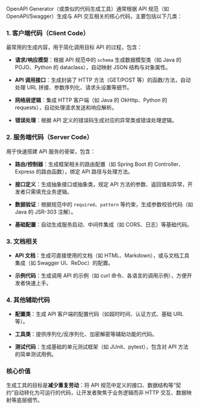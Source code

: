 OpenAPI Generator（或类似的代码生成工具）通常根据 API 规范（如 OpenAPI/Swagger）生成与 API 交互相关的核心代码，主要包括以下几类：

### 1. **客户端代码（Client Code）**

最常用的生成内容，用于简化调用目标 API 的过程，包含：

- **请求/响应模型**：根据 API 规范中的 `schema` 生成数据模型类（如 Java 的 POJO、Python 的 dataclass），自动映射 JSON 结构与对象属性。

- **API 调用接口**：生成封装了 HTTP 方法（GET/POST 等）的函数/方法，自动处理 URL 拼接、参数序列化、请求头设置等细节。

- **网络层逻辑**：集成 HTTP 客户端（如 Java 的 OkHttp、Python 的 requests），自动处理请求发送和响应解析。

- **错误处理**：根据 API 定义的错误码生成对应的异常类或错误处理逻辑。

### 2. **服务端代码（Server Code）**

用于快速搭建 API 服务的骨架，包含：

- **路由/控制器**：生成框架相关的路由配置（如 Spring Boot 的 Controller、Express 的路由函数），绑定 API 路径与处理方法。

- **接口定义**：生成抽象接口或抽象类，规定 API 方法的参数、返回值和异常，开发者只需填充业务逻辑。

- **数据验证**：根据规范中的 `required`、`pattern` 等约束，生成参数校验代码（如 Java 的 JSR-303 注解）。

- **基础配置**：自动生成服务启动、中间件集成（如 CORS、日志）等基础代码。

### 3. **文档相关**

- **API 文档**：生成可直接使用的文档（如 HTML、Markdown），或与文档工具集成（如 Swagger UI、ReDoc）的配置。

- **示例代码**：生成调用 API 的示例（如 curl 命令、各语言的调用示例），方便开发者快速上手。

### 4. **其他辅助代码**

- **配置类**：生成 API 客户端的配置代码（如超时时间、认证方式、基础 URL 等）。

- **工具类**：提供序列化/反序列化、加密解密等辅助功能的代码。

- **测试代码**：生成基础的单元测试框架（如 JUnit、pytest），包含对 API 方法的简单测试用例。

### 核心价值

生成工具的目标是**减少重复劳动**：将 API 规范中定义的接口、数据结构等“契约”自动转化为可运行的代码，让开发者聚焦于业务逻辑而非 HTTP 交互、数据映射等底层细节。